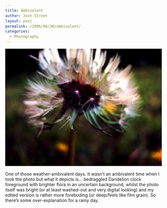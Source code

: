 ```yaml
---
title: Ambivalent
author: Josh Street
layout: post
permalink: /2006/08/30/ambivalent/
categories:
  - Photography
---
```

![Blown away flower][1]

One of those weather-ambivalent days. It wasn&#8217;t an ambivalent time when I took the photo but what it depicts is&#8230; bedraggled Dandelion clock foreground with brighter flora in an uncertain background, whilst the photo itself was bright (or at least washed-out and very digital looking) and my edited version is rather more foreboding (or deep/feels like film grain). So there&#8217;s some over-explanation for a rainy day.

 [1]: /blog/wp-content/2006/08/blownaway.jpg